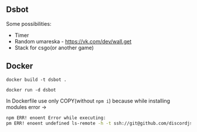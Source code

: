 ## Dsbot

Some possibilities:
- Timer
- Random umareska - https://vk.com/dev/wall.get
- Stack for csgo(or another game)

## Docker
```Docker
docker build -t dsbot .
```
```Docker
docker run -d dsbot
```

In Dockerfile use only COPY(without `npm i`) because while installing modules error -></br>
```bash
npm ERR! enoent Error while executing:
pm ERR! enoent undefined ls-remote -h -t ssh://git@github.com/discordjs/Commando.git
```